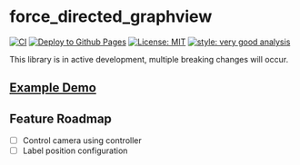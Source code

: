 # force_directed_graphview

[![CI](https://github.com/cupofme/force_directed_graphview/actions/workflows/ci.yaml/badge.svg)](https://github.com/cupofme/force_directed_graphview/actions/workflows/ci.yaml)
[![Deploy to Github Pages](https://github.com/cupofme/force_directed_graphview/actions/workflows/deploy.yaml/badge.svg?branch=main)](https://github.com/cupofme/force_directed_graphview/actions/workflows/deploy.yaml)
[![License: MIT](https://img.shields.io/badge/License-MIT-blue.svg)](https://opensource.org/licenses/MIT)
[![style: very good analysis](https://img.shields.io/badge/style-very_good_analysis-B22C89.svg)](https://pub.dev/packages/very_good_analysis)

This library is in active development, multiple breaking changes will occur.

## [Example Demo](https://cupofme.github.io/force_directed_graphview/#/)

## Feature Roadmap

- [ ] Control camera using controller
- [ ] Label position configuration
